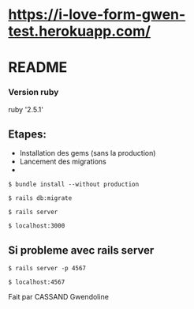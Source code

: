 # https://i-love-form-gwen-test.herokuapp.com/

# README

### Version ruby

ruby '2.5.1'


## Etapes:
* Installation des gems (sans la production)
* Lancement des migrations
* 

```
$ bundle install --without production
```
```
$ rails db:migrate
```
```
$ rails server
```

```
$ localhost:3000
```

## Si probleme avec rails server
```
$ rails server -p 4567
```
```
$ localhost:4567
```
Fait par CASSAND Gwendoline
